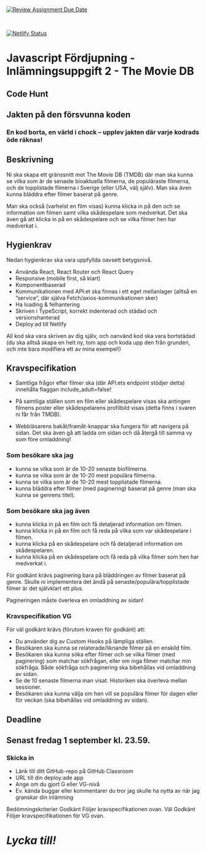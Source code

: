 [![Review Assignment Due Date](https://classroom.github.com/assets/deadline-readme-button-24ddc0f5d75046c5622901739e7c5dd533143b0c8e959d652212380cedb1ea36.svg)](https://classroom.github.com/a/3xRw79B0)

<br>

[![Netlify Status](https://api.netlify.com/api/v1/badges/32a9da6f-0c0e-4c67-84de-d2497aad4700/deploy-status?branch=main)](https://app.netlify.com/sites/tmdb-ncj/deploys)


# Javascript Fördjupning - Inlämningsuppgift 2 - The Movie DB
## Code Hunt
## Jakten på den försvunna koden
### En kod borta, en värld i chock – upplev jakten där varje kodrads öde räknas!


## Beskrivning
Ni ska skapa ett gränssnitt mot The Movie DB (TMDB) där man ska kunna se vilka som är de senaste bioaktuella filmerna, de populäraste filmerna, och de topplistade filmerna i Sverige (eller USA, välj själv). Man ska även kunna bläddra efter filmer baserat på genre.

Man ska också (varhelst en film visas) kunna klicka in på den och se information om filmen samt vilka skådespelare som medverkat. Det ska även gå att klicka in på en skådespelare och se vilka filmer hen har medverkat i.

## Hygienkrav
Nedan hygienkrav ska vara uppfyllda oavsett betygsnivå.

- Använda React, React Router och React Query
- Responsive (mobile first, så klart)
- Komponentbaserad
- Kommunikationen med API:et ska finnas i ett eget mellanlager (alltså en ”service”, där själva Fetch/axios-kommunikationen sker)
- Ha loading & felhantering
- Skriven i TypeScript, korrekt indenterad och städad och versionshanterad
- Deploy:ad till Netlify

All kod ska vara skriven av dig själv, och oanvänd kod ska vara bortstädad (du ska alltså skapa en helt ny, tom app och koda upp den från grunden, och inte bara modifiera ett av mina exempel!)

## Kravspecifikation

- Samtliga frågor efter filmer ska (där API:ets endpoint stödjer detta) innehålla flaggan include_adult=false!

- På samtliga ställen som en film eller skådespelare visas ska antingen filmens poster eller skådespelarens profilbild visas (detta finns i svaren ni får från TMDB).

- Webbläsarens bakåt/framåt-knappar ska fungera för att navigera på sidan. Det ska även gå att ladda om sidan och då återgå till samma vy som före omladdning!

### Som besökare ska jag
- kunna se vilka som är de 10-20 senaste biofilmerna.
- kunna se vilka som är de 10-20 mest populära filmerna.
- kunna se vilka som är de 10-20 mest topplistade filmerna.
- kunna bläddra efter filmer (med paginering) baserat på genre (man ska kunna se genrens titel).

### Som besökare ska jag även
- kunna klicka in på en film och få detaljerad information om filmen.
- kunna klicka in på en film och få reda på vilka som var skådespelare i filmen.
- kunna klicka på en skådespelare och få detaljerad information om skådespelaren.
- kunna klicka på en skådespelare och få reda på vilka filmer som hen har medverkat i.

För godkänt krävs paginering bara på bläddringen av filmer baserat på genre. Skulle ni implementera det ändå på senaste/populära/topplistade filmer är det självklart ett plus.
 
Pagineringen måste överleva en omladdning av sidan!

### Kravspecifikation VG
För väl godkänt krävs (förutom kraven för godkänt) att:

- Du använder dig av Custom Hooks på lämpliga ställen.
- Besökaren ska kunna se relaterade/liknande filmer på en enskild film.
- Besökaren ska kunna söka efter filmer och se vilka filmer (med paginering) som matchar sökfrågan, eller om inga filmer matchar min sökfråga. Både sökfråga och paginering ska bibehållas vid omladdning av sidan.
- Se de 10 senaste filmerna man visat. Historiken ska överleva mellan sessioner.
- Besökaren ska kunna välja om hen vill se populära filmer för dagen eller för veckan (ska bibehållas vid omladdning av sidan).

## Deadline
## Senast fredag 1 september kl. 23.59.

### Skicka in
- Länk till ditt GitHub-repo på GitHub Classroom
- URL till din deploy:ade app
- Ange om du gjort G eller VG-nivå
- Ev. kända buggar eller kommentarer du tror jag skulle ha nytta av när jag granskar din inlämning

Bedömningskriterier
Godkänt
Följer kravspecifikationen ovan.
Väl Godkänt
Följer kravspecifikationen för VG ovan.

# _Lycka till!_
